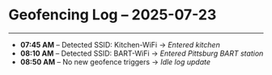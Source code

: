 # Geofencing Log – 2025-07-23
---
- **07:45 AM** – Detected SSID: Kitchen-WiFi → *Entered kitchen*
- **08:10 AM** – Detected SSID: BART-WiFi → *Entered Pittsburg BART station*
- **08:50 AM** – No new geofence triggers → *Idle log update*

